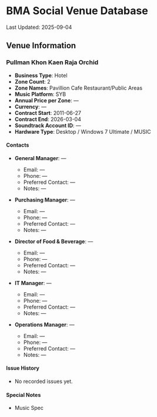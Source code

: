 # BMA Social Venue Database

Last Updated: 2025-09-04

## Venue Information

### Pullman Khon Kaen Raja Orchid
- **Business Type**: Hotel
- **Zone Count**: 2
- **Zone Names**: Pavillion Cafe Restaurant/Public Areas
- **Music Platform**: SYB
- **Annual Price per Zone**: —
- **Currency**: —
- **Contract Start**: 2011-06-27
- **Contract End**: 2026-03-04
- **Soundtrack Account ID**: —
- **Hardware Type**: Desktop / Windows 7 Ultimate / MUSIC

#### Contacts
- **General Manager**: —
  - Email: —
  - Phone: —
  - Preferred Contact: —
  - Notes: —

- **Purchasing Manager**: —
  - Email: —
  - Phone: —
  - Preferred Contact: —
  - Notes: —

- **Director of Food & Beverage**: —
  - Email: —
  - Phone: —
  - Preferred Contact: —
  - Notes: —

- **IT Manager**: —
  - Email: —
  - Phone: —
  - Preferred Contact: —
  - Notes: —

- **Operations Manager**: —
  - Email: —
  - Phone: —
  - Preferred Contact: —
  - Notes: —

#### Issue History
- No recorded issues yet.

#### Special Notes
- Music Spec
